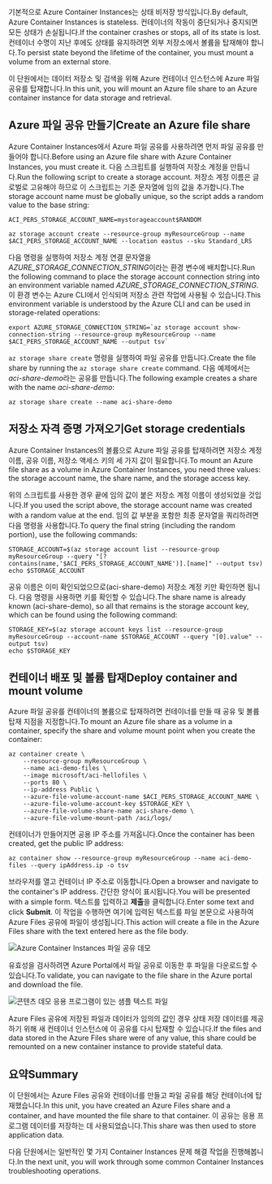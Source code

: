 <span data-ttu-id="afca6-101">기본적으로 Azure Container Instances는 상태 비저장 방식입니다.</span><span class="sxs-lookup"><span data-stu-id="afca6-101">By default, Azure Container Instances is stateless.</span></span> <span data-ttu-id="afca6-102">컨테이너의 작동이 중단되거나 중지되면 모든 상태가 손실됩니다.</span><span class="sxs-lookup"><span data-stu-id="afca6-102">If the container crashes or stops, all of its state is lost.</span></span> <span data-ttu-id="afca6-103">컨테이너 수명이 지난 후에도 상태를 유지하려면 외부 저장소에서 볼륨을 탑재해야 합니다.</span><span class="sxs-lookup"><span data-stu-id="afca6-103">To persist state beyond the lifetime of the container, you must mount a volume from an external store.</span></span>

<span data-ttu-id="afca6-104">이 단원에서는 데이터 저장소 및 검색을 위해 Azure 컨테이너 인스턴스에 Azure 파일 공유를 탑재합니다.</span><span class="sxs-lookup"><span data-stu-id="afca6-104">In this unit, you will mount an Azure file share to an Azure container instance for data storage and retrieval.</span></span>

## <a name="create-an-azure-file-share"></a><span data-ttu-id="afca6-105">Azure 파일 공유 만들기</span><span class="sxs-lookup"><span data-stu-id="afca6-105">Create an Azure file share</span></span>

<span data-ttu-id="afca6-106">Azure Container Instances에서 Azure 파일 공유를 사용하려면 먼저 파일 공유를 만들어야 합니다.</span><span class="sxs-lookup"><span data-stu-id="afca6-106">Before using an Azure file share with Azure Container Instances, you must create it.</span></span> <span data-ttu-id="afca6-107">다음 스크립트를 실행하여 저장소 계정을 만듭니다.</span><span class="sxs-lookup"><span data-stu-id="afca6-107">Run the following script to create a storage account.</span></span> <span data-ttu-id="afca6-108">저장소 계정 이름은 글로벌로 고유해야 하므로 이 스크립트는 기준 문자열에 임의 값을 추가합니다.</span><span class="sxs-lookup"><span data-stu-id="afca6-108">The storage account name must be globally unique, so the script adds a random value to the base string:</span></span>

```azurecli
ACI_PERS_STORAGE_ACCOUNT_NAME=mystorageaccount$RANDOM

az storage account create --resource-group myResourceGroup --name $ACI_PERS_STORAGE_ACCOUNT_NAME --location eastus --sku Standard_LRS
```

<span data-ttu-id="afca6-109">다음 명령을 실행하여 저장소 계정 연결 문자열을 *AZURE_STORAGE_CONNECTION_STRING*이라는 환경 변수에 배치합니다.</span><span class="sxs-lookup"><span data-stu-id="afca6-109">Run the following command to place the storage account connection string into an environment variable named *AZURE_STORAGE_CONNECTION_STRING*.</span></span> <span data-ttu-id="afca6-110">이 환경 변수는 Azure CLI에서 인식되며 저장소 관련 작업에 사용될 수 있습니다.</span><span class="sxs-lookup"><span data-stu-id="afca6-110">This environment variable is understood by the Azure CLI and can be used in storage-related operations:</span></span>

```azurecli
export AZURE_STORAGE_CONNECTION_STRING=`az storage account show-connection-string --resource-group myResourceGroup --name $ACI_PERS_STORAGE_ACCOUNT_NAME --output tsv`
```

<span data-ttu-id="afca6-111">`az storage share create` 명령을 실행하여 파일 공유를 만듭니다.</span><span class="sxs-lookup"><span data-stu-id="afca6-111">Create the file share by running the `az storage share create` command.</span></span> <span data-ttu-id="afca6-112">다음 예제에서는 *aci-share-demo*라는 공유를 만듭니다.</span><span class="sxs-lookup"><span data-stu-id="afca6-112">The following example creates a share with the name *aci-share-demo*:</span></span>

```azurecli
az storage share create --name aci-share-demo
```

## <a name="get-storage-credentials"></a><span data-ttu-id="afca6-113">저장소 자격 증명 가져오기</span><span class="sxs-lookup"><span data-stu-id="afca6-113">Get storage credentials</span></span>

<span data-ttu-id="afca6-114">Azure Container Instances의 볼륨으로 Azure 파일 공유를 탑재하려면 저장소 계정 이름, 공유 이름, 저장소 액세스 키의 세 가지 값이 필요합니다.</span><span class="sxs-lookup"><span data-stu-id="afca6-114">To mount an Azure file share as a volume in Azure Container Instances, you need three values: the storage account name, the share name, and the storage access key.</span></span>

<span data-ttu-id="afca6-115">위의 스크립트를 사용한 경우 끝에 임의 값이 붙은 저장소 계정 이름이 생성되었을 것입니다.</span><span class="sxs-lookup"><span data-stu-id="afca6-115">If you used the script above, the storage account name was created with a random value at the end.</span></span> <span data-ttu-id="afca6-116">임의 값 부분을 포함한 최종 문자열을 쿼리하려면 다음 명령을 사용합니다.</span><span class="sxs-lookup"><span data-stu-id="afca6-116">To query the final string (including the random portion), use the following commands:</span></span>

```azurecli
STORAGE_ACCOUNT=$(az storage account list --resource-group myResourceGroup --query "[?contains(name,'$ACI_PERS_STORAGE_ACCOUNT_NAME')].[name]" --output tsv)
echo $STORAGE_ACCOUNT
```

<span data-ttu-id="afca6-117">공유 이름은 이미 확인되었으므로(aci-share-demo) 저장소 계정 키만 확인하면 됩니다. 다음 명령을 사용하면 키를 확인할 수 있습니다.</span><span class="sxs-lookup"><span data-stu-id="afca6-117">The share name is already known (aci-share-demo), so all that remains is the storage account key, which can be found using the following command:</span></span>

```azurecli
STORAGE_KEY=$(az storage account keys list --resource-group myResourceGroup --account-name $STORAGE_ACCOUNT --query "[0].value" --output tsv)
echo $STORAGE_KEY
```

## <a name="deploy-container-and-mount-volume"></a><span data-ttu-id="afca6-118">컨테이너 배포 및 볼륨 탑재</span><span class="sxs-lookup"><span data-stu-id="afca6-118">Deploy container and mount volume</span></span>

<span data-ttu-id="afca6-119">Azure 파일 공유를 컨테이너의 볼륨으로 탑재하려면 컨테이너를 만들 때 공유 및 볼륨 탑재 지점을 지정합니다.</span><span class="sxs-lookup"><span data-stu-id="afca6-119">To mount an Azure file share as a volume in a container, specify the share and volume mount point when you create the container:</span></span>

```azurecli
az container create \
    --resource-group myResourceGroup \
    --name aci-demo-files \
    --image microsoft/aci-hellofiles \
    --ports 80 \
    --ip-address Public \
    --azure-file-volume-account-name $ACI_PERS_STORAGE_ACCOUNT_NAME \
    --azure-file-volume-account-key $STORAGE_KEY \
    --azure-file-volume-share-name aci-share-demo \
    --azure-file-volume-mount-path /aci/logs/
```

<span data-ttu-id="afca6-120">컨테이너가 만들어지면 공용 IP 주소를 가져옵니다.</span><span class="sxs-lookup"><span data-stu-id="afca6-120">Once the container has been created, get the public IP address:</span></span>

```azurecli
az container show --resource-group myResourceGroup --name aci-demo-files --query ipAddress.ip -o tsv
```

<span data-ttu-id="afca6-121">브라우저를 열고 컨테이너 IP 주소로 이동합니다.</span><span class="sxs-lookup"><span data-stu-id="afca6-121">Open a browser and navigate to the container's IP address.</span></span> <span data-ttu-id="afca6-122">간단한 양식이 표시됩니다.</span><span class="sxs-lookup"><span data-stu-id="afca6-122">You will be presented with a simple form.</span></span> <span data-ttu-id="afca6-123">텍스트를 입력하고 **제출**을 클릭합니다.</span><span class="sxs-lookup"><span data-stu-id="afca6-123">Enter some text and click **Submit**.</span></span> <span data-ttu-id="afca6-124">이 작업을 수행하면 여기에 입력된 텍스트를 파일 본문으로 사용하여 Azure Files 공유에 파일이 생성됩니다.</span><span class="sxs-lookup"><span data-stu-id="afca6-124">This action will create a file in the Azure Files share with the text entered here as the file body.</span></span>

![Azure Container Instances 파일 공유 데모](../media-draft/files-ui.png)

<span data-ttu-id="afca6-126">유효성을 검사하려면 Azure Portal에서 파일 공유로 이동한 후 파일을 다운로드할 수 있습니다.</span><span class="sxs-lookup"><span data-stu-id="afca6-126">To validate, you can navigate to the file share in the Azure portal and download the file.</span></span>

![콘텐츠 데모 응용 프로그램이 있는 샘플 텍스트 파일](../media-draft/sample-text.png)

<span data-ttu-id="afca6-128">Azure Files 공유에 저장된 파일과 데이터가 임의의 값인 경우 상태 저장 데이터를 제공하기 위해 새 컨테이너 인스턴스에 이 공유를 다시 탑재할 수 있습니다.</span><span class="sxs-lookup"><span data-stu-id="afca6-128">If the files and data stored in the Azure Files share were of any value, this share could be remounted on a new container instance to provide stateful data.</span></span>


## <a name="summary"></a><span data-ttu-id="afca6-129">요약</span><span class="sxs-lookup"><span data-stu-id="afca6-129">Summary</span></span>

<span data-ttu-id="afca6-130">이 단원에서는 Azure Files 공유와 컨테이너를 만들고 파일 공유를 해당 컨테이너에 탑재했습니다.</span><span class="sxs-lookup"><span data-stu-id="afca6-130">In this unit, you have created an Azure Files share and a container, and have mounted the file share to that container.</span></span> <span data-ttu-id="afca6-131">이 공유는 응용 프로그램 데이터를 저장하는 데 사용되었습니다.</span><span class="sxs-lookup"><span data-stu-id="afca6-131">This share was then used to store application data.</span></span>

<span data-ttu-id="afca6-132">다음 단원에서는 일반적인 몇 가지 Container Instances 문제 해결 작업을 진행해봅니다.</span><span class="sxs-lookup"><span data-stu-id="afca6-132">In the next unit, you will work through some common Container Instances troubleshooting operations.</span></span>
